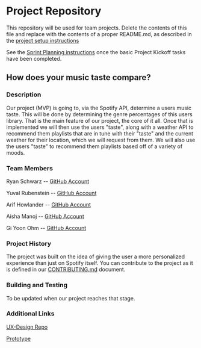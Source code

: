 # Project Repository

This repository will be used for team projects. Delete the contents of this file and replace with the contents of a proper README.md, as described in the [project setup instructions](./project-setup-instructions.md)

See the [Sprint Planning instructions](./sprint-planning-instructions.md) once the basic Project Kickoff tasks have been completed.

## How does your music taste compare?

### Description

Our project (MVP) is going to, via the Spotify API, determine a users music taste. This will be done by determining the genre percentages of this users library. That is the main feature of our project, the core of it all. Once that is implemented we will then use the users "taste", along with a weather API to recommend them playlists that are in tune with their "taste" and the current weather for their location, which we will request from them. We will also use the users "taste" to recommend them playlists based off of a variety of moods.

### Team Members

Ryan Schwarz -- [GitHub Account](https://github.com/ryan-schwarz)

Yuval Rubenstein --  [GitHub Account](https://github.com/RubyMamba)

Arif Howlander -- [GitHub Account](https://github.com/arifh331)

Aisha Manoj -- [GitHub Account](https://github.com/aishamanoj)

Gi Yoon Ohm -- [GitHub Account](https://github.com/gyo202)

### Project History

The project was built on the idea of giving the user a more personalized experience than just on Spotify itself. You can contribute to the project as it is defined in our [CONTRIBUTING.md](./CONTRIBUTING.md) document.

### Building and Testing

To be updated when our project reaches that stage.

### Additional Links
[UX-Design Repo](https://github.com/agile-dev-assignments/user-experience-design-team-messina-coherent)

[Prototype](https://projects.invisionapp.com/share/AH10C9MTTEJF#/screens)
